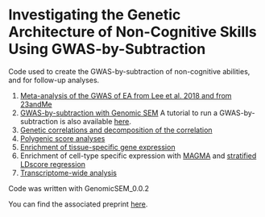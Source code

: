 # Investigating the Genetic Architecture of Non-Cognitive Skills Using GWAS-by-Subtraction 

Code used to create the GWAS-by-subtraction of non-cognitive abilities, and for follow-up analyses. 

1. [Meta-analysis of the GWAS of EA from Lee et al. 2018 and from 23andMe](https://github.com/MichelNivard/non-cognitive/tree/master/Meta-analysis)
2. [GWAS-by-subtraction with Genomic SEM](https://github.com/MichelNivard/non-cognitive/tree/master/GenomicSEM/Cholesky%20model) A tutorial to run a GWAS-by-subtraction is also available [here](https://rpubs.com/MichelNivard/565885). 
3. [Genetic correlations and decomposition of the correlation](https://github.com/MichelNivard/non-cognitive/tree/master/GenomicSEM/Genetic%20correlations) 
4. [Polygenic score analyses](https://github.com/MichelNivard/non-cognitive/tree/master/PRS) 
5. [Enrichment  of  tissue-specific  gene  expression](https://github.com/MichelNivard/non-cognitive/tree/master/Partitioned%20heritability/tissues)
6. Enrichment   of cell-type   specific   expression with [MAGMA](https://github.com/MichelNivard/non-cognitive/tree/master/MAGMA) and [stratified LDscore regression](https://github.com/MichelNivard/non-cognitive/tree/master/Partitioned%20heritability/Cell%20types)
7. [Transcriptome-wide analysis](https://github.com/MichelNivard/non-cognitive/tree/master/TWAS)



Code was written with GenomicSEM_0.0.2 


You can find the associated preprint [here](https://www.biorxiv.org/content/10.1101/2020.01.14.905794v1.abstract).

